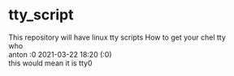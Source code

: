 # tty_script
This repository will have linux tty scripts
How to get your chel tty<br>
who<br>
anton    :0           2021-03-22 18:20 (:0)<br>
this would mean it is tty0
